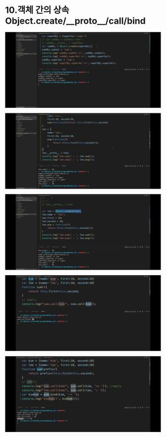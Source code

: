 # 10.객체 간의 상속Object.create/\_\_proto\_\_/call/bind

![](../../.gitbook/assets/kakaotalk_20210706_113134382_06.jpg)

![](../../.gitbook/assets/kakaotalk_20210706_113134382_07.jpg)



![](../../.gitbook/assets/kakaotalk_20210706_113134382_08.jpg)



![](../../.gitbook/assets/kakaotalk_20210706_113134382_09.jpg)

![](../../.gitbook/assets/kakaotalk_20210706_113134382_10.jpg)

